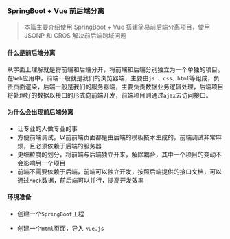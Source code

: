 ### SpringBoot + Vue 前后端分离 

> 本篇主要介绍使用 SpringBoot + Vue 搭建简易前后端分离项目，使用 JSONP 和 CROS 解决前后端跨域问题

#### 什么是前后端分离

从字面上理解就是将前端和后端分开，将前端和后端分别独立为一个单独的项目。在`Web`应用中，前端一般就是我们的浏览器端，主要由`js 、css、html`等组成，负责页面渲染，后端一般是我们的服务器端，主要负责数据业务逻辑处理，后端项目将处理好的数据以接口的形式向前端开发，前端项目则通过`ajax`去访问接口。

#### 为什么会出现前后端分离

- 让专业的人做专业的事
- 方便前端调试，以前前端页面都是由后端的模板技术生成的，前端调试非常麻烦，且必须依赖于后端的服务器
- 更细粒度的划分，将前端与后端独立开来，解除耦合，其中一个项目的变动不会影响另一个项目
- 前端不需要依赖于后端，前端可以独立开发，按照后端提供的接口文档，可以通过`Mock`数据，前后端可以并行，提高开发效率

#### 环境准备

- 创建一个`SpringBoot`工程

- 创建一个`Html`页面，导入 `vue.js`

  

